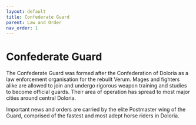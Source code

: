 ```yaml
---
layout: default
title: Confederate Guard
parent: Law and Order
nav_order: 1
---
```


# Confederate Guard

The Confederate Guard was formed after the Confederation of Doloria as a law enforcement organisation for the rebuilt Verum. Mages and fighters alike are allowed to join and undergo rigorous weapon training and studies to become official guards. Their area of operation has spread to most major cities around central Doloria.

Important news and orders are carried by the elite Postmaster wing of the Guard, comprised of the fastest and most adept horse riders in Doloria.
